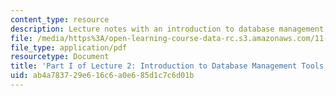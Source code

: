 ```yaml
---
content_type: resource
description: Lecture notes with an introduction to database management tools.
file: /media/https%3A/open-learning-course-data-rc.s3.amazonaws.com/11-208-introduction-to-computers-in-public-management-ii-january-iap-2002/ab4a783729e616c6a0e685d1c7c6d01b_lect21.pdf
file_type: application/pdf
resourcetype: Document
title: 'Part I of Lecture 2: Introduction to Database Management Tools'
uid: ab4a7837-29e6-16c6-a0e6-85d1c7c6d01b
---
```

